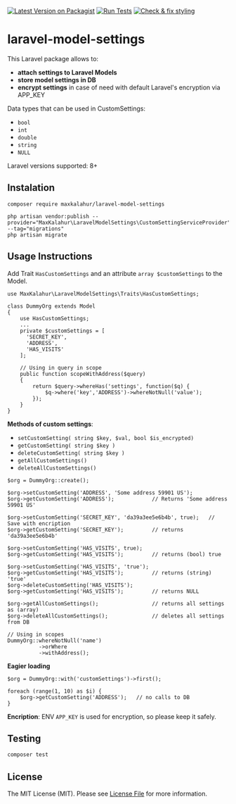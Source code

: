 [![Latest Version on Packagist](https://img.shields.io/packagist/v/maxkalahur/laravel-model-settings.svg)](https://packagist.org/packages/maxkalahur/laravel-model-settings)
[![Run Tests](https://github.com/maxkalahur/laravel-model-settings/actions/workflows/run-tests.yml/badge.svg?branch=master)](https://github.com/maxkalahur/laravel-model-settings/actions/workflows/run-tests.yml)
[![Check & fix styling](https://github.com/maxkalahur/laravel-model-settings/actions/workflows/pint.yml/badge.svg?branch=master)](https://github.com/maxkalahur/laravel-model-settings/actions/workflows/pint.yml)

# laravel-model-settings
This Laravel package allows to: 
- **attach settings to Laravel Models** 
- **store model settings in DB** 
- **encrypt settings** in case of need with default Laravel's encryption via APP_KEY  

Data types that can be used in CustomSettings: 
- `bool`
- `int`
- `double`
- `string`
- `NULL`

Laravel versions supported: 8+
## Instalation
```
composer require maxkalahur/laravel-model-settings

php artisan vendor:publish --provider="MaxKalahur\LaravelModelSettings\CustomSettingServiceProvider" --tag="migrations"
php artisan migrate
```
## Usage Instructions
Add Trait `HasCustomSettings` and an attribute `array $customSettings` to the Model.
```
use MaxKalahur\LaravelModelSettings\Traits\HasCustomSettings;

class DummyOrg extends Model
{
    use HasCustomSettings;
    ...
    private $customSettings = [
      'SECRET_KEY',
      'ADDRESS',
      'HAS_VISITS'
    ];
    
    // Using in query in scope
    public function scopeWithAddress($query)
    {
        return $query->whereHas('settings', function($q) {
            $q->where('key','ADDRESS')->whereNotNull('value');
        });
    }
}
```
**Methods of custom settings**:
- `setCustomSetting( string $key, $val, bool $is_encrypted)`
- `getCustomSetting( string $key )`
- `deleteCustomSetting( string $key )`
- `getAllCustomSettings()`
- `deleteAllCustomSettings()`
```
$org = DummyOrg::create();

$org->setCustomSetting('ADDRESS', 'Some address 59901 US'); 
$org->getCustomSetting('ADDRESS');            // Returns 'Some address 59901 US'

$org->setCustomSetting('SECRET_KEY', 'da39a3ee5e6b4b', true);   // Save with encription
$org->getCustomSetting('SECRET_KEY');         // returns 'da39a3ee5e6b4b'

$org->setCustomSetting('HAS_VISITS', true);
$org->getCustomSetting('HAS_VISITS');         // returns (bool) true

$org->setCustomSetting('HAS_VISITS', 'true');
$org->getCustomSetting('HAS_VISITS');         // returns (string) 'true'
$org->deleteCustomSetting('HAS_VISITS');
$org->getCustomSetting('HAS_VISITS');         // returns NULL

$org->getAllCustomSettings();                 // returns all settings as (array)
$org->deleteAllCustomSettings();              // deletes all settings from DB

// Using in scopes
DummyOrg::whereNotNull('name')
          ->orWhere
          ->withAddress();

```
**Eagier loading**
```
$org = DummyOrg::with('customSettings')->first();

foreach (range(1, 10) as $i) {
    $org->getCustomSetting('ADDRESS');   // no calls to DB
}
```
**Encription**: ENV `APP_KEY` is used for encryption, so please keep it safely.

## Testing

```bash
composer test
```

## License

The MIT License (MIT). Please see [License File](LICENSE.md) for more information.
